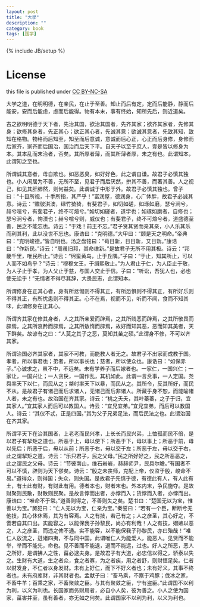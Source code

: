 ```yaml
---
layout: post
title: "大學"
description: ""
category: book
tags: [国学]
---
```

{% include JB/setup %}
# License
this file is published under [CC BY-NC-SA](http://creativecommons.org/licenses/by-nc-sa/3.0/)

大学之道，在明明德，在亲民，在止于至善。知止而后有定，定而后能静，静而后能安，安而后能虑，虑而后能得。物有本末，事有终始，知所先后，则近道矣。

古之欲明明德于天下者，先治其国，欲治其国者，先齐其家；欲齐其家者，先修其身；欲修其身者，先正其心；欲正其心者，先诚其意；欲诚其意者，先致其知，致知在格物。物格而后知至，知至而后意诚，意诚而后心正，心正而后身修，身修而后家齐，家齐而后国治，国治而后天下平。自天子以至于庶人，壹是皆以修身为本。其本乱而末治者，否矣。其所厚者薄，而其所薄者厚，未之有也。此谓知本，此谓知之至也。

所谓诚其意者，毋自欺也。如恶恶臭，如好好色，此之谓自谦。故君子必慎其独也。小人闲居为不善，无所不至，见君子而后厌然，拚其不善，而著其善。人之视己，如见其肝肺然，则何益矣。此谓诚于中形于外。故君子必慎其独也。曾子曰：“十目所视，十手所指，其严乎！”富润屋，德润身，心广体胖，故君子必诚其意。诗云：“赡彼淇澳，绿竹猗猗，有斐君子，如切如磋，如琢如磨，瑟兮涧兮，赫兮喧兮，有斐君子，终不可煊兮。”如切如磋者，道学也；如琢如磨者，自修也；瑟兮涧兮者，恂溧也；赫兮喧兮则，威仪也；有斐君子，终不可煊兮者，道盛德至善，民之不能忘也。诗云：“于戏！前王不忘。”君子贤其贤而亲其亲，小人乐其乐而利其利，此以没世不忘也。康诰曰：“克明德。”大甲曰：“顾是天之明命。”帝典曰：“克明峻德。”皆自明也。汤之盘铭曰：“苟日新，日日新，又日新。”康诰曰：“作新民。”诗云：“周虽旧邦，其命维新。”是故君子无所不用其极。诗云：“邦畿千里，唯民所止。”诗云：“绵蛮黄鸟，止于丘隅。”子曰：“于止，知其所止，可以人而不如鸟乎？”诗云：“穆穆文王，于缉熙敬止。”为人君止于仁，为人臣止于敬，为人子止于孝，为人父止于慈，与国人交止于信。子曰：“听讼，吾犹人也，必也使无讼乎！”无情者不得尽其辞，大畏民志，此谓知本。

所谓修身在正其心者，身有所忿惕则不得其正，有所恐惧则不得其正，有所好乐则不得其正，有所忧患则不得其正。心不在焉，视而不见，听而不闻，食而不知其味，此谓修身在正其心。

所谓齐其家在修其身者，人之其所亲爱而辟焉，之其所贱恶而辟焉，之其所敬畏而辟焉，之其所哀矜而辟焉，之其所敖惰而辟焉，故好而知其恶，恶而知其美者，天下鲜矣。故谚有之曰：“人莫之其子之恶，莫知其苗之硕。”此谓身不修，不可以齐其家。

所谓治国必齐其家者，其家不可教，而能教人者无之。故君子不出家而成教于国。孝者，所以事君也；弟者，所以事长也；慈者，所以使众也。康诰曰：“如保赤子。”心诚求之，虽不中，不远矣。未有学养子而后嫁者也。一家仁，一国兴仁；一家让，一国兴让；一人贪戾，一国作乱，其机如此。此谓一言贲事，一人定国。尧舜率天下以仁，而民从之；桀纣率天下以暴，而民从之。其所令，反其所好，而民不从。是故君子有诸己而后求诸人，无诸己而后非诸人。所藏乎身不恕，而能喻诸人者，未之有也。故治国在齐其家。诗云：“桃之夭夭，其叶蓁蓁，之子于归，宜其家人。”宜其家人而后可以教国人。诗云：“宜兄宜弟。”宜兄宜弟，而后可以教国人。诗云：“其仪不忒，正是四国。”其为父子兄弟足法，而后民法之也。此谓治国在齐其家。

所谓平天下在治其国者，上老老而民兴孝，上长长而民兴弟，上恤孤而民不倍，是以君子有挈矩之道也。所恶于上，毋以使下；所恶于下，毋以事上；所恶于前，毋以先后；所恶于后，毋以从前；所恶于右，毋以交于左；所恶于左，毋以交于右，此之谓挈矩之道。诗云：“乐只君子，民之父母。”民之所好好之，民之所恶恶之，此之谓民之父母。诗云：“节彼南山，维石岩岩，赫赫师尹，民具尔瞻。”有国者不可以不慎，辟则为天下僇矣。诗云：“殷之未丧师，克配上帝，仪监于殷，峻命不易。”道得众，则得国；失众，则失国。是故君子先慎乎德，有德此有人，有人此有土，有土此有财，有财此有用。德者本也，财者末也。外本内末，争民施夺。是故财聚则民散，财散则民聚。是故言悖而出者，亦悖而入；货悖而入者，亦悖而出。康诰曰：“唯命不于常。”道善则得之，不善则失之矣。楚书曰：“楚国无以为宝，惟善以为宝。”舅犯曰：“亡人无以为宝，仁亲为宝。”秦誓曰：“若有一个臣，断断兮无他技，其心休休焉，其为有容焉。人之有技，若己有之；人之彦圣，其心好之，不啻若自其口出。实能容之，以能保我子孙黎民，尚亦有利哉！人之有技，媢嫉以恶之，人之彦圣，而违之俾不通。实不能容，以不能保我子孙黎民，亦曰殆哉！”唯仁人放流之，迸诸四夷，不与同中国。此谓唯仁人为能爱人，能恶人。见贤而不能举，举而不能先，命也。见不善而不能退，退而不能远，过也。好人之所恶，恶人之所好，是谓拂人之性，菑必逮夫身。是故君子有大道，必忠信以得之，骄泰以失之。生财有大道，生之者众，食之者寡，为之者疾，用之者舒，则财恒足矣。仁者以财发身，不仁者以身发财。未有上好仁，而下不好义者也；未有好义，其事不终者也，未有府库财，非其财者也。孟献子曰：“畜马乘，不察于鸡豚；伐冰之家，不畜牛羊；百乘之家，不畜聚敛之臣。与其有聚敛之臣，宁有盗臣。”此谓国不以利为利，以义为利也。长国家而务财用者，必自小人矣，彼为善之。小人之使为国家，菑害并至，虽有善者，亦无如之何矣。此谓国家不以利为利，以义为利也。
